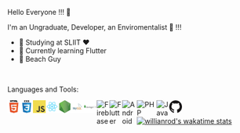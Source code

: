  Hello Everyone !!! 👋

 I'm an Ungraduate, Developer, an Enviromentalist 🍃 !!!

- 📜 Studying at SLIIT ♥ 
- 📖 Currently learning Flutter
- 🌊 Beach Guy


<!-- [<img align="left" alt="Manoj | Twitter" width="22px" src="https://cdn.jsdelivr.net/npm/simple-icons@v3/icons/twitter.svg" />][twitter]
[<img align="left" alt="Manoj Anbalagan | LinkedIn" width="22px" src="https://cdn.jsdelivr.net/npm/simple-icons@v3/icons/linkedin.svg" />]
[<img align="left" alt="___bruce_____ | Instagram" width="22px" src="https://cdn.jsdelivr.net/npm/simple-icons@v3/icons/instagram.svg" />][instagram] -->

<br />

 Languages and Tools:

<img align="left" alt="HTML5" width="26px" src="https://raw.githubusercontent.com/github/explore/80688e429a7d4ef2fca1e82350fe8e3517d3494d/topics/html/html.png" />
<img align="left" alt="CSS3" width="26px" src="https://raw.githubusercontent.com/github/explore/80688e429a7d4ef2fca1e82350fe8e3517d3494d/topics/css/css.png" />
<img align="left" alt="JavaScript" width="26px" src="https://raw.githubusercontent.com/github/explore/80688e429a7d4ef2fca1e82350fe8e3517d3494d/topics/javascript/javascript.png" />
<img align="left" alt="React" width="26px" src="https://raw.githubusercontent.com/github/explore/80688e429a7d4ef2fca1e82350fe8e3517d3494d/topics/react/react.png" />
<img align="left" alt="Node.js" width="26px" src="https://raw.githubusercontent.com/github/explore/80688e429a7d4ef2fca1e82350fe8e3517d3494d/topics/nodejs/nodejs.png" />
<img align="left" alt="MySQL" width="26px" src="https://raw.githubusercontent.com/github/explore/80688e429a7d4ef2fca1e82350fe8e3517d3494d/topics/mysql/mysql.png" />
<img align="left" alt="MongoDB" width="26px" src="https://raw.githubusercontent.com/github/explore/80688e429a7d4ef2fca1e82350fe8e3517d3494d/topics/mongodb/mongodb.png" />
<img align="left" alt="Firebase" width="26px" src="https://user-images.githubusercontent.com/50723029/94177690-97f35b80-feb7-11ea-94b8-a650ae45253b.png" />
<img align="left" alt="Flutter" width="26px" src="https://user-images.githubusercontent.com/50723029/94177687-96299800-feb7-11ea-97a9-23b440642f66.png" />
<img align="left" alt="Android" width="30px" src="https://user-images.githubusercontent.com/50723029/94178637-fa992700-feb8-11ea-80ec-bdf7cac2667f.png" />
<img align="left" alt="PHP" width="40px" src="https://user-images.githubusercontent.com/50723029/94177692-988bf200-feb7-11ea-944b-f017717a65ac.png" />
<img align="left" alt="Java" width="26px" src="https://user-images.githubusercontent.com/50723029/94178831-4055ef80-feb9-11ea-901c-c46996f32c63.png" />
<img align="left" alt="GitHub" width="26px" src="https://raw.githubusercontent.com/github/explore/78df643247d429f6cc873026c0622819ad797942/topics/github/github.png" />



[![willianrod's wakatime stats](https://github-readme-stats.vercel.app/api/wakatime?username=willianrod)](https://github.com/anuraghazra/github-readme-stats)
